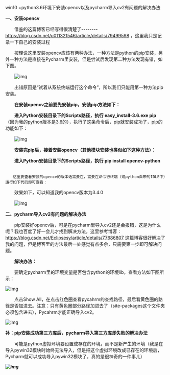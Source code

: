 win10 +python3.6环境下安装opencv以及pycharm导入cv2有问题的解决办法

**一、安装opencv**

　　借鉴的这篇博客已经写得很清楚了--------https://blog.csdn.net/u011321546/article/details/79499598       ，这里我只是记录一下自己的安装过程

　　按理说这里安装opencv应该有两种办法，一种方法是python的pip安装，另外一种方法是直接在Pycharm里安装，但是尝试后发现第二种方法发现有错，如下图。

　　![img](https://images2018.cnblogs.com/blog/1327126/201805/1327126-20180504141027027-210681138.png)

　　出错原因是“试着从系统终端运行这个命令”，所以我们只能用第一种方法pip安装。

　　**在安装opencv之前要先安装pip，安装pip方法如下：**

　　**进入Python安装目录下的Scripts路径，执行  easy_install-3.6.exe  pip**             （因为我的python版本是3.6的），执行了这条命令后，pip就安装成功了，pip的功能如下：

　　![img](https://images2018.cnblogs.com/blog/1327126/201805/1327126-20180504141803555-134497871.png)

 

　　**安装完pip后，接着安装opencv（其他模块安装也类似如下这种方法）：**

　　**进入Python安装目录下的Scripts路径，执行   pip install opencv-python** 

```
　　
　　这里要查看安装的opencv的版本话需要在，需要在命令行终端（或python自带的IDLE中）运行如下代码即可查看：
```

　　效果如下，可以知道我的opencv版本为3.4.0

　　![img](https://images2018.cnblogs.com/blog/1327126/201805/1327126-20180504142338057-1351589031.png)

 

 

**二、pycharm导入cv2有问题的解决办法**

　　pip安装好opencv后，可是在pycharm里导入cv2还是会报错，这是为什么呢？我也百度了好一会儿才找到解决方法，这里参考博客：https://blog.csdn.net/Eclipsesy/article/details/77686807       这篇博客很好解决了我的问题，但是博客里的方法最后一处感觉有点多余，只需要第一步即可解决问题。

　　**解决办法：**

　　要确定pycharm里的环境变量是否包含python的环境lib，查看方法如下图所示：

![img](https://images2018.cnblogs.com/blog/1327126/201805/1327126-20180506124657518-1113495676.png)

　　点击Show All，在点击红色圈查看pycahrm的查找路径，最后看黄色圈的路径是否加进去。注意：只有黄色圈部分路径加进去了（site-packages这个文件夹必须包含进去），Pycahrm才能正确导入cv2。

![img](https://images2018.cnblogs.com/blog/1327126/201805/1327126-20180506124849758-592388885.png)

 

**补：pip安装成功第三方库后，pycharm导入第三方库却失败的解决办法**

　　可能是python虚拟环境要设置成存在的环境，而不是新产生的环境（我是在导入pywin32模块时始终无法导入，但是把这个虚拟环境改成已存在的环境后，Pycharm就可以成功导入pywin32模块了，真的是很神奇的一件事儿）

***![img](https://img2018.cnblogs.com/blog/1327126/201810/1327126-20181018201112154-505363643.png)***